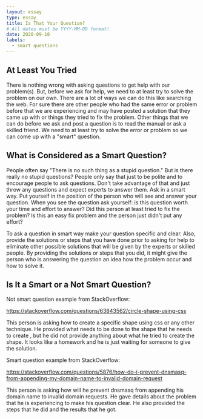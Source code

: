 ```yaml
---
layout: essay
type: essay
title: Is That Your Question?
# All dates must be YYYY-MM-DD format!
date: 2020-09-10
labels:
  - smart questions
---
```



At Least You Tried
---
There is nothing wrong with asking questions to get help with our problem(s). But, before we ask for help, we need to at least try to solve the problem on our own. There are  a lot of ways we can do this like searching the web. For sure there are other people who had the same error or problem before that we are experiencing and may have posted a solution that they came up with or things they tried to fix the problem. Other things that we can do before we ask and post a question is to read the manual or ask a skilled friend. We need to at least try to solve the error or problem so we can come up with a "smart" question.


What is Considered as a Smart Question?
---
People often say "There is no such thing as a stupid question." But is there really no stupid questions? People only say that just to be polite and to encourage people to ask questions. Don't take advantage of that and just throw any questions and expect experts to answer them. Ask in a smart way. Put yourself in the position of the person who will see and answer your question. When you see the question ask yourself: is this question worth your time and effort to answer? Did this person at least tried to fix the problem?  Is this an easy fix problem and the person just didn't put any effort?

To ask a question in smart way make your question specific and clear. Also, provide the solutions or steps that you have done prior to asking for help to eliminate other possible solutions that will be given by the experts or skilled people. By providing the solutions or steps that you did, it might give the person who is answering the question an idea how the problem occur and how to solve it. 


Is It a Smart or a Not Smart Question?
---
Not smart question example from StackOverflow:

<https://stackoverflow.com/questions/63843562/circle-shape-using-css>

This person is asking how to create a specific shape using css or any other technique. He provided what needs to be done to the shape that he needs to create , but he did not provide anything about what he tried to create the shape. It looks like a homework and he is just waiting for someone to give the solution.

Smart question example from StackOverflow:

<https://stackoverflow.com/questions/5876/how-do-i-prevent-dnsmasq-from-appending-my-domain-name-to-invalid-domain-request>

This person is asking how will he prevent dnsmasq from appending his domain name to invalid domain requests. He gave details about the problem that he is experiencing to make his question clear. He also provided the steps that he did and the results that he got. 
